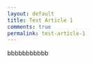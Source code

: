 ```yaml
---
layout: default
title: Test Article 1
comments: true
permalink: test-article-1
---
```


bbbbbbbbbbb
